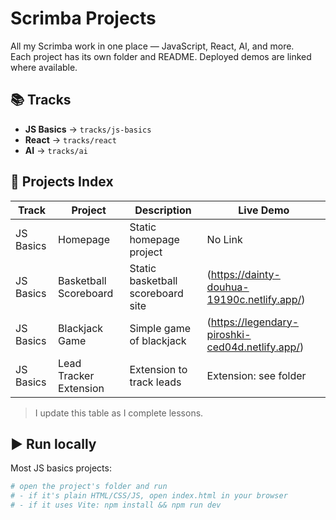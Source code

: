 # Scrimba Projects

All my Scrimba work in one place — JavaScript, React, AI, and more.  
Each project has its own folder and README. Deployed demos are linked where available.

## 📚 Tracks
- **JS Basics** → `tracks/js-basics`
- **React** → `tracks/react`
- **AI** → `tracks/ai`

## 📂 Projects Index
| Track | Project | Description | Live Demo |
|------|---------|-------------|-----------|
| JS Basics | Homepage | Static homepage project | No Link |
| JS Basics | Basketball Scoreboard | Static basketball scoreboard site | (https://dainty-douhua-19190c.netlify.app/) |
| JS Basics | Blackjack Game | Simple game of blackjack | (https://legendary-piroshki-ced04d.netlify.app/) |
| JS Basics | Lead Tracker Extension | Extension to track leads | Extension: see folder |

> I update this table as I complete lessons.

## ▶️ Run locally
Most JS basics projects:
```bash
# open the project's folder and run
# - if it's plain HTML/CSS/JS, open index.html in your browser
# - if it uses Vite: npm install && npm run dev
